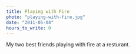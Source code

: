 ```yaml
---
title: Playing with Fire
photo: "playing-with-fire.jpg"
date: "2011-05-04"
hours_to_write: 0
---
```


My two best friends playing with fire at a resturant.
